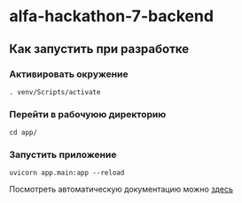 # alfa-hackathon-7-backend

## Как запустить при разработке

### Активировать окружение
```
. venv/Scripts/activate

```
### Перейти в рабочуюю директорию
```
cd app/

```
### Запустить приложение
```
uvicorn app.main:app --reload

```

Посмотреть автоматическую документацию можно [здесь](http://127.0.0.1:8000/docs)
